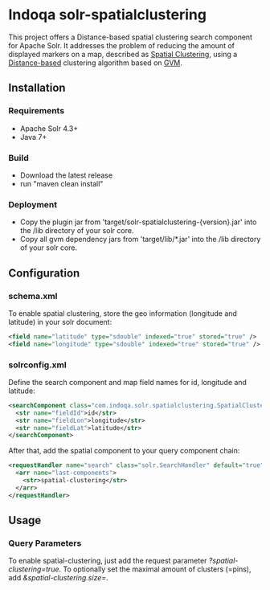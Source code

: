 # Indoqa solr-spatialclustering

This project offers a Distance-based spatial clustering search component for Apache Solr. 
It addresses the problem of reducing the amount of displayed markers on a map, described as [Spatial Clustering](https://wiki.apache.org/solr/SpatialClustering), 
using a [Distance-based](https://developers.google.com/maps/articles/toomanymarkers#distancebasedclustering) clustering algorithm based on [GVM](http://www.tomgibara.com/clustering/fast-spatial/).

## Installation

### Requirements

  * Apache Solr 4.3+
  * Java 7+
  
### Build

  * Download the latest release
  * run "maven clean install"
  
### Deployment

  * Copy the plugin jar from 'target/solr-spatialclustering-{version}.jar' into the /lib directory of your solr core.
  * Copy all gvm dependency jars from 'target/lib/*.jar' into the /lib directory of your solr core.

## Configuration

### schema.xml

To enable spatial clustering, store the geo information (longitude and latitude) in your solr document:

```xml
<field name="latitude" type="sdouble" indexed="true" stored="true" />
<field name="longitude" type="sdouble" indexed="true" stored="true" />
```

### solrconfig.xml

Define the search component and map field names for id, longitude and latitude:

```xml
<searchComponent class="com.indoqa.solr.spatialclustering.SpatialClusteringComponent" name="spatial-clustering">
  <str name="fieldId">id</str>
  <str name="fieldLon">longitude</str>
  <str name="fieldLat">latitude</str>
</searchComponent>
```

After that, add the spatial component to your query component chain:

```xml
<requestHandler name="search" class="solr.SearchHandler" default="true">
  <arr name="last-components">
    <str>spatial-clustering</str>
  </arr>
</requestHandler>
```

## Usage

### Query Parameters

To enable spatial-clustering, just add the request parameter *?spatial-clustering=true*. To optionally set the maximal amount of clusters (=pins), add *&spatial-clustering.size=<size>*.  



 



